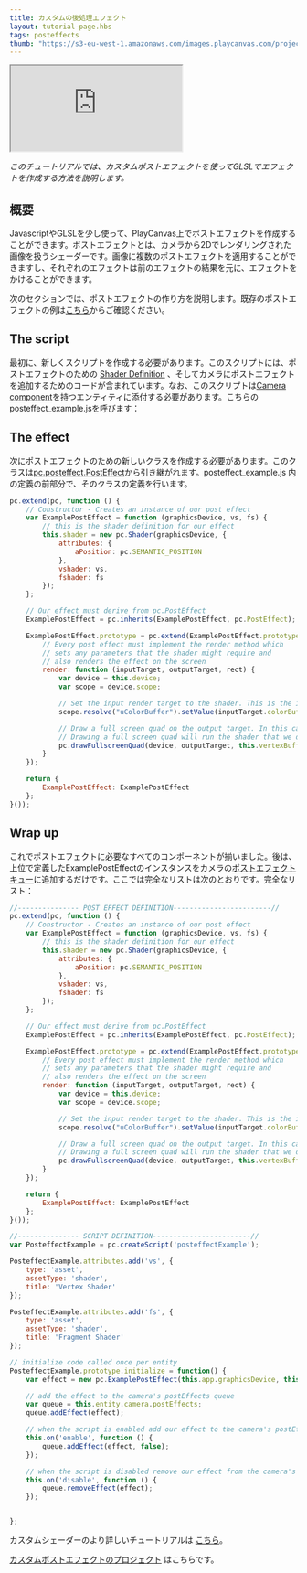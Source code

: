 ```yaml
---
title: カスタムの後処理エフェクト
layout: tutorial-page.hbs
tags: posteffects
thumb: "https://s3-eu-west-1.amazonaws.com/images.playcanvas.com/projects/12/406045/11D659-image-75.jpg"
---
```


<iframe loading="lazy" src="https://playcanv.as/p/3je0YP0q/" title="Custom Post Effects"></iframe>

*このチュートリアルでは、カスタムポストエフェクトを使ってGLSLでエフェクトを作成する方法を説明します。*

## 概要

JavascriptやGLSLを少し使って、PlayCanvas上でポストエフェクトを作成することができます。ポストエフェクトとは、カメラから2Dでレンダリングされた画像を扱うシェーダーです。画像に複数のポストエフェクトを適用することができますし、それぞれのエフェクトは前のエフェクトの結果を元に、エフェクトをかけることができます。

次のセクションでは、ポストエフェクトの作り方を説明します。既存のポストエフェクトの例は[こちら][1]からご確認ください。

## The script

最初に、新しくスクリプトを作成する必要があります。このスクリプトには、ポストエフェクトのための [Shader Definition][2] 、そしてカメラにポストエフェクトを追加するためのコードが含まれています。なお、このスクリプトは[Camera component][3]を持つエンティティに添付する必要があります。こちらのposteffect_example.jsを呼びます：

## The effect

次にポストエフェクトのための新しいクラスを作成する必要があります。このクラスは[pc.posteffect.PostEffect][4]から引き継がれます。posteffect_example.js 内の定義の前部分で、そのクラスの定義を行います。

```javascript
pc.extend(pc, function () {
    // Constructor - Creates an instance of our post effect
    var ExamplePostEffect = function (graphicsDevice, vs, fs) {
        // this is the shader definition for our effect
        this.shader = new pc.Shader(graphicsDevice, {
            attributes: {
                aPosition: pc.SEMANTIC_POSITION
            },
            vshader: vs,
            fshader: fs
        });
    };

    // Our effect must derive from pc.PostEffect
    ExamplePostEffect = pc.inherits(ExamplePostEffect, pc.PostEffect);

    ExamplePostEffect.prototype = pc.extend(ExamplePostEffect.prototype, {
        // Every post effect must implement the render method which
        // sets any parameters that the shader might require and
        // also renders the effect on the screen
        render: function (inputTarget, outputTarget, rect) {
            var device = this.device;
            var scope = device.scope;

            // Set the input render target to the shader. This is the image rendered from our camera
            scope.resolve("uColorBuffer").setValue(inputTarget.colorBuffer);

            // Draw a full screen quad on the output target. In this case the output target is the screen.
            // Drawing a full screen quad will run the shader that we defined above
            pc.drawFullscreenQuad(device, outputTarget, this.vertexBuffer, this.shader, rect);
        }
    });

    return {
        ExamplePostEffect: ExamplePostEffect
    };
}());
```

## Wrap up

これでポストエフェクトに必要なすべてのコンポーネントが揃いました。後は、上位で定義したExamplePostEffectのインスタンスをカメラの[ポストエフェクトキュー][5]に追加するだけです。ここでは完全なリストは次のとおりです。完全なリスト：

```javascript
//--------------- POST EFFECT DEFINITION------------------------//
pc.extend(pc, function () {
    // Constructor - Creates an instance of our post effect
    var ExamplePostEffect = function (graphicsDevice, vs, fs) {
        // this is the shader definition for our effect
        this.shader = new pc.Shader(graphicsDevice, {
            attributes: {
                aPosition: pc.SEMANTIC_POSITION
            },
            vshader: vs,
            fshader: fs
        });
    };

    // Our effect must derive from pc.PostEffect
    ExamplePostEffect = pc.inherits(ExamplePostEffect, pc.PostEffect);

    ExamplePostEffect.prototype = pc.extend(ExamplePostEffect.prototype, {
        // Every post effect must implement the render method which
        // sets any parameters that the shader might require and
        // also renders the effect on the screen
        render: function (inputTarget, outputTarget, rect) {
            var device = this.device;
            var scope = device.scope;

            // Set the input render target to the shader. This is the image rendered from our camera
            scope.resolve("uColorBuffer").setValue(inputTarget.colorBuffer);

            // Draw a full screen quad on the output target. In this case the output target is the screen.
            // Drawing a full screen quad will run the shader that we defined above
            pc.drawFullscreenQuad(device, outputTarget, this.vertexBuffer, this.shader, rect);
        }
    });

    return {
        ExamplePostEffect: ExamplePostEffect
    };
}());

//--------------- SCRIPT DEFINITION------------------------//
var PosteffectExample = pc.createScript('posteffectExample');

PosteffectExample.attributes.add('vs', {
    type: 'asset',
    assetType: 'shader',
    title: 'Vertex Shader'
});

PosteffectExample.attributes.add('fs', {
    type: 'asset',
    assetType: 'shader',
    title: 'Fragment Shader'
});

// initialize code called once per entity
PosteffectExample.prototype.initialize = function() {
    var effect = new pc.ExamplePostEffect(this.app.graphicsDevice, this.vs.resource, this.fs.resource);

    // add the effect to the camera's postEffects queue
    var queue = this.entity.camera.postEffects;
    queue.addEffect(effect);

    // when the script is enabled add our effect to the camera's postEffects queue
    this.on('enable', function () {
        queue.addEffect(effect, false);
    });

    // when the script is disabled remove our effect from the camera's postEffects queue
    this.on('disable', function () {
        queue.removeEffect(effect);
    });


};
```

カスタムシェーダーのより詳しいチュートリアルは [こちら][6]。

[カスタムポストエフェクトのプロジェクト][7] はこちらです。

[1]: https://github.com/playcanvas/engine/tree/master/scripts/posteffects
[2]: /api/pc.Shader.html
[4]: /api/pc.PostEffect.html
[3]: /user-manual/packs/components/camera
[6]: /tutorials/custom-shaders/
[5]: /api/pc.CameraComponent.html#postEffects
[7]: https://playcanvas.com/project/406045
